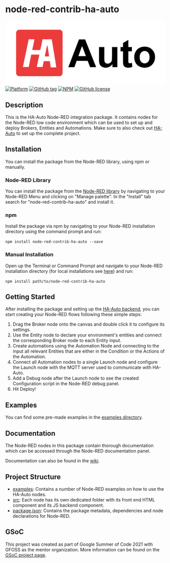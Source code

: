 # node-red-contrib-ha-auto
![HA-Auto Logo](logo.png)
[![Platform](https://img.shields.io/badge/platform-Node--RED-red)](https://nodered.org)
[![GitHub tag](https://img.shields.io/github/tag/CedArctic/node-red-contrib-ha-auto.svg)](https://GitHub.com/CedArctic/node-red-contrib-ha-auto/tags/)
[![NPM](https://img.shields.io/npm/v/node-red-contrib-ha-auto?logo=npm)](https://www.npmjs.org/package/node-red-contrib-ha-auto)
[![GitHub license](https://img.shields.io/github/license/CedArctic/node-red-contrib-ha-auto)](https://github.com/CedArctic/node-red-contrib-ha-auto/blob/main/LICENSE)

## Description
This is the HA-Auto Node-RED integration package. It contains nodes for the Node-RED low code environment 
which can be used to set up and deploy Brokers, Entities and Automations. 
Make sure to also check out [HA-Auto](https://github.com/eellak/gsoc2021-HA-Auto-Node-RED) to set up the complete project.

## Installation
You can install the package from the Node-RED library, using npm or manually.

### Node-RED Library
You can install the package from the [Node-RED library](https://flows.nodered.org/node/node-red-contrib-ha-auto) by 
navigating to your Node-RED Menu and clicking on "Manage palette". In the "Install" tab search for 
"node-red-contrib-ha-auto" and install it.

### npm
Install the package via npm by navigating to your Node-RED installation directory using the command prompt and run:

```npm install node-red-contrib-ha-auto --save```

### Manual Installation
Open up the Terminal or Command Prompt and navigate to your Node-RED installation directory (for local installations see
[here](https://nodered.org/docs/getting-started/local)) and run:

  ```npm install path/to/node-red-contrib-ha-auto```

## Getting Started
After installing the package and setting up the [HA-Auto backend](https://github.com/eellak/gsoc2021-HA-Auto-Node-RED), 
you can start creating your Node-RED flows following these simple steps:

1. Drag the Broker node onto the canvas and double click it to configure its settings.
2. Use the Entity node to declare your environment's entities and connect the corresponding Broker node to each Entity 
   input.
3. Create automations using the Automation Node and connecting to the input all relevant Entities that are either in the
Condition or the Actions of the Automation.
4. Connect all Automation nodes to a single Launch node and configure the Launch node with the MQTT server used to 
communicate with HA-Auto.
5. Add a Debug node after the Launch node to see the created Configuration script in the Node-RED debug panel.
6. Hit Deploy!

## Examples 
You can find some pre-made examples in the [examples directory](examples).

## Documentation
The Node-RED nodes in this package contain thorough documentation which can be accessed through the Node-RED 
documentation panel.

Documentation can also be found in the [wiki](https://github.com/eellak/gsoc2021-HA-Auto-Node-RED/wiki).

## Project Structure
- [examples](examples): Contains a number of Node-RED examples on how to use the HA-Auto nodes.
- [src](src): Each node has its own dedicated folder with its front end HTML component and its JS backend component.
- [package.json](package.json): Contains the package metadata, dependencies and node declarations for Node-RED.

## GSoC
This project was created as part of Google Summer of Code 2021 with GFOSS as the mentor organization.
More information can be found on the 
[GSoC project page](https://summerofcode.withgoogle.com/projects/#5246257838161920).

